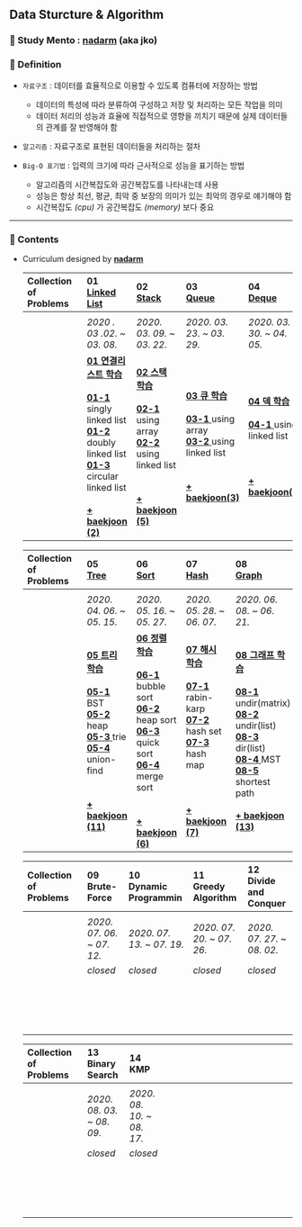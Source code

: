 ## Data Sturcture & Algorithm

### :runner: Study Mento  : [**nadarm**](https://github.com/nadarm/42-algorithm) (aka jko)

### :memo: Definition
- `자료구조` : 데이터를 효율적으로 이용할 수 있도록 컴퓨터에 저장하는 방법
    - 데이터의 특성에 따라 분류하여 구성하고 저장 및 처리하는 모든 작업을 의미
    - 데이터 처리의 성능과 효율에 직접적으로 영향을 끼치기 때문에 실제 데이터들의 관계를 잘 반영해야 함
- `알고리즘` : 자료구조로 표현된 데이터들을 처리하는 절차

- `Big-O 표기법` : 입력의 크기에 따라 근사적으로 성능을 표기하는 방법
    - 알고리즘의 시간복잡도와 공간복잡도를 나타내는데 사용
    - 성능은 항상 최선, 평균, 최악 중 보장의 의미가 있는 최악의 경우로 얘기해야 함
    - 시간복잡도 _(cpu)_ 가 공간복잡도 _(memory)_ 보다 중요
---

### :memo: Contents
- Curriculum designed by [**nadarm**](https://github.com/nadarm/42-algorithm)

    | Collection of　 <br>Problems　  | __01__ <br> [__Linked List__](https://github.com/nadarm/42-algorithm/tree/master/linked_list#linked-list) | __02__ <br> [__Stack__](https://github.com/nadarm/42-algorithm/tree/master/stack#stack) | __03__ <br> [__Queue__](https://github.com/nadarm/42-algorithm/tree/master/queue#queue) | __04__ <br> [__Deque__](https://github.com/nadarm/42-algorithm/tree/master/deque#deque) |
    |:---|:---|:---|:---|:---|
    ||||||
    | 　 | *2020 . 03 .02. ~ 03. 08.*  | *2020. 03. 09. ~ 03. 22.* | *2020. 03. 23. ~ 03. 29.* | *2020. 03. 30. ~ 04. 05.* |
    | 　 |  [__01 연결리스트 학습__ ](/01_linked_list#1-linked-list) <br><br> [__01-1__ ](/01_linked_list/1_singly_linked_list)singly linked list <br> [__01-2__ ](/01_linked_list/2_doubly_linked_list)doubly linked list <br> [__01-3__ ](/01_linked_list/3_circular_linked_list)circular linked list<br><br> [__+ baekjoon (2)__ ](/01_linked_list/4_baekjoon) | [__02 스택 학습__ ](/02_stack#2-stack) <br><br>[__02-1__ ](/02_stack/1_stack_using_array)using array<br>  [__02-2__ ](/02_stack/2_stack_using_linked_list)using linked list<br><br><br> [__+ baekjoon (5)__ ](/02_stack/3_baekjoon)  |  [__03 큐 학습__ ](/03_queue#3-queue) <br><br> [__03-1__ ](/03_queue/1_queue_using_array)using array <br> [__03-2__ ](/03_queue/2_queue_using_linked_list)using linked list <br><br><br> [__+ baekjoon(3)__ ](/03_queue/3_baekjoon)  |  [__04 덱 학습__ ](/04_deque#4-deque) <br><br>[__04-1__ ](/04_deque/1_deque_using_linked_list)using linked list <br><br><br><br> [__+ baekjoon(3)__ ](/04_deque/2_baekjoon)|
    
    | Collection of　 <br>Problems　 | __05__ <br> [__Tree__](https://github.com/nadarm/42-algorithm/tree/master/tree#tree) | __06__ <br> [__Sort__](https://github.com/nadarm/42-algorithm/tree/master/sort#sort) | __07__ <br> [__Hash__](https://github.com/nadarm/42-algorithm/tree/master/hash#hash) | __08__ <br> [__Graph__](https://github.com/nadarm/42-algorithm/tree/master/graph#graph) |
    |:---|:---|:---|:---|:---|
    ||||||
    | 　 | *2020. 04. 06. ~ 05. 15.* | *2020. 05. 16. ~ 05. 27.* | *2020. 05. 28. ~ 06. 07.* | *2020. 06. 08. ~ 06. 21.* |
    | 　 |[__05 트리 학습__ ](/05_tree#5-tree) <br><br>[__05-1__ ](/05_tree/1_binary_search_tree)BST <br> [__05-2__ ](/05_tree/2_heap)heap <br> [__05-3__ ](/05_tree/3_trie)trie <br> [__05-4__ ](/05_tree/4_union_find)union-find<br><br><br> [__+ baekjoon (11)__ ](/05_tree/5_baekjoon) | [__06 정렬 학습__ ](/06_sort#6-sort) <br><br> [__06-1__ ](/06_sort/1_bubble_sort)bubble sort <br> [__06-2__ ](/06_sort/2_heap_sort)heap sort <br> [__06-3__ ](/06_sort/3_quick_sort)quick sort <br> [__06-4__ ](/06_sort/4_merge_sort)merge sort <br><br><br> [__+ baekjoon (6)__ ](/06_sort/5_baekjoon) | [__07 해시 학습__ ](/07_hash#7-hash) <br><br> [__07-1__ ](/07_hash/1_rabin_karp)rabin-karp <br> [__07-2__ ](/07_hash/2_hash_set)hash set <br> [__07-3__ ](/07_hash/3_hash_map)hash map <br><br><br><br> [__+ baekjoon (7)__ ](/07_hash/4_baekjoon)  | [__08 그래프 학습__ ](/08_graph#8-graph) <br><br> [__08-1__ ](/08_graph/1_undirected_matrix)undir(matrix) <br> [__08-2__ ](/08_graph/2_undirected_list)undir(list) <br> [__08-3__ ](/08_graph/3_directed_list)dir(list) <br> [__08-4__ ](/08_graph/4_mst)MST <br> [__08-5__ ](/08_graph/5_shortest_path)shortest path <br><br> [__+ baekjoon (13)__ ](/07_hash/6_baekjoon) |

    | Collection of　 <br>Problems　| __09__ <br>  __Brute-Force__ |__10__ <br> __Dynamic Programmin__ | __11__ <br> __Greedy Algorithm__ | __12__ <br> __Divide and Conquer__ |
    |:---|:---|:---|:---|:---|
    ||||||
    | 　 | *2020. 07. 06. ~ 07. 12.* | *2020. 07. 13. ~ 07. 19.* | *2020. 07. 20. ~ 07. 26.* | *2020. 07. 27. ~ 08. 02.* |
    | 　 | _closed_ <br><br><br><br><br><br> | _closed_ <br><br><br><br><br><br> | _closed_ <br><br><br><br><br><br> | _closed_ <br><br><br><br><br><br> |

    | Collection of　 <br>Problems　|  __13__ <br> __Binary Search__ | __14__ <br> __KMP__| 　　　　　 |　　　　　|
    |:---|:---|:---|:---|:---|
    ||||||
    | 　 | *2020. 08. 03. ~ 08. 09.* | *2020. 08. 10. ~ 08. 17.* | 　 　 　 　　　　　　 | 　 　 　 　　　　　　 |
    | 　 | _closed_ <br><br><br><br><br><br> | _closed_ <br><br><br><br><br><br> |  |  |
